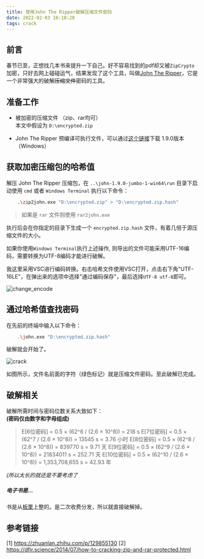 ```yaml
---
title: 使用John The Ripper破解压缩文件密码
date: 2022-02-03 16:18:28
tags: crack
---
```


## 前言

春节已至，正想找几本书来提升一下自己。好不容易找到的pdf却又被`ZipCrypto`加密，只好去网上碰碰运气，结果发现了这个工具，叫做[John The Ripper](https://www.openwall.com/john/)，它是一个非常强大的破解~~压缩文件~~密码的工具。

## 准备工作

- 被加密的压缩文件 （zip、rar均可）  
  本文中假设为 `D:\encrypted.zip`

- John The Ripper 预编译可执行文件，可以通过[这个链接](https://www.openwall.com/john/k/john-1.9.0-jumbo-1-win64.zip)下载 1.9.0版本 （Windows）  

## 获取加密压缩包的哈希值

解压 John The Ripper 压缩包，在 `..\john-1.9.0-jumbo-1-win64\run` 目录下启动使用 `cmd` 或者 `Windows Terminal` 执行以下命令：

```bash
    .\zip2john.exe "D:\encrypted.zip" > "D:\encrypted.zip.hash"
```

> 如果是 `rar` 文件则使用 `rar2john.exe`

执行后会在你指定的目录下生成一个 `encrypted.zip.hash` 文件，有着几倍于源压缩文件的大小。

如果你使用`Windows Terminal`执行上述操作, 则导出的文件可能采用UTF-16编码，需要转换为UTF-8编码才能进行破解。

我这里采用VSC进行编码转换。右击哈希文件使用VSC打开，点击右下角"UTF-16LE"，在弹出来的选项中选择"通过编码保存"，最后选择`UTF-8 utf-8`即可。

![change_encode](change_encode.png)

## 通过哈希值查找密码

在先前的终端中输入以下命令：

```bash
    .\john.exe "D:\encrypted.zip.hash"
```

破解就会开始了。

![crack](crack.png)

如图所示，文件名前面的字符（绿色标记）就是压缩文件密码。至此破解已完成。

## 破解相关

破解所需时间与密码位数关系大致如下：  
**(密码仅由数字和字母组成)**

> E[6位密码] = 0.5 × (62^6 / (2.6 × 10^8)) = 218 s
  E[7位密码] = 0.5 × (62^7 / (2.6 × 10^8)) = 13545 s = 3.76 小时
  E[8位密码] = 0.5 × (62^8 / (2.6 × 10^8)) = 839770 s = 9.71 天
  E[9位密码] = 0.5 × (62^9 / (2.6 × 10^8)) = 21834011 s = 252.71 天
  E[10位密码] = 0.5 × (62^10 / (2.6 × 10^8)) = 1,353,708,655 s = 42.93 年

*(所以太长的就还是不要考虑了*

##### 电子书是...

书是从[板栗](http://blogss.cn/)上整的。是二次收费分发，所以就直接破解掉。

## 参考链接

[1] <https://zhuanlan.zhihu.com/p/129855130>
[2] <https://dfir.science/2014/07/how-to-cracking-zip-and-rar-protected.html>
